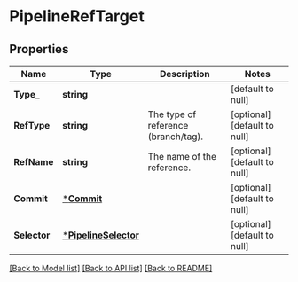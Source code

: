 # PipelineRefTarget

## Properties
Name | Type | Description | Notes
------------ | ------------- | ------------- | -------------
**Type_** | **string** |  | [default to null]
**RefType** | **string** | The type of reference (branch/tag). | [optional] [default to null]
**RefName** | **string** | The name of the reference. | [optional] [default to null]
**Commit** | [***Commit**](commit.md) |  | [optional] [default to null]
**Selector** | [***PipelineSelector**](pipeline_selector.md) |  | [optional] [default to null]

[[Back to Model list]](../README.md#documentation-for-models) [[Back to API list]](../README.md#documentation-for-api-endpoints) [[Back to README]](../README.md)


